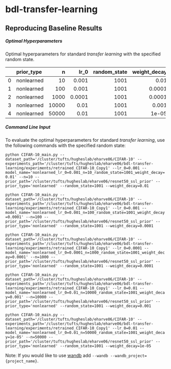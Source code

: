 # bdl-transfer-learning

## Reproducing Baseline Results

##### Optimal Hyperparameters

Optimal hyperparameters for standard *transfer learning* with the specified random state.

|    | prior_type   |     n |   lr_0 |   random_state |   weight_decay |
|---:|:-------------|------:|-------:|---------------:|---------------:|
|  0 | nonlearned   |    10 | 0.001  |           1001 |         0.01   |
|  1 | nonlearned   |   100 | 0.001  |           1001 |         0.0001 |
|  2 | nonlearned   |  1000 | 0.0001 |           1001 |         0.0001 |
|  3 | nonlearned   | 10000 | 0.01   |           1001 |         0.001  |
|  4 | nonlearned   | 50000 | 0.01   |           1001 |         1e-05  |

##### Command Line Input

To evaluate the optimal hyperparameters for standard *transfer learning*, use the following commands with the specified random state:

`python CIFAR-10_main.py --dataset_path='/cluster/tufts/hugheslab/eharve06/CIFAR-10' --experiments_path='/cluster/tufts/hugheslab/eharve06/bdl-transfer-learning/experiments/retrained_CIFAR-10_Copy1' --lr_0=0.001 --model_name='nonlearned_lr_0=0.001_n=10_random_state=1001_weight_decay=0.01' --n=10 --prior_path='/cluster/tufts/hugheslab/eharve06/resnet50_ssl_prior' --prior_type='nonlearned' --random_state=1001 --weight_decay=0.01`

`python CIFAR-10_main.py --dataset_path='/cluster/tufts/hugheslab/eharve06/CIFAR-10' --experiments_path='/cluster/tufts/hugheslab/eharve06/bdl-transfer-learning/experiments/retrained_CIFAR-10_Copy1' --lr_0=0.001 --model_name='nonlearned_lr_0=0.001_n=100_random_state=1001_weight_decay=0.0001' --n=100 --prior_path='/cluster/tufts/hugheslab/eharve06/resnet50_ssl_prior' --prior_type='nonlearned' --random_state=1001 --weight_decay=0.0001`

`python CIFAR-10_main.py --dataset_path='/cluster/tufts/hugheslab/eharve06/CIFAR-10' --experiments_path='/cluster/tufts/hugheslab/eharve06/bdl-transfer-learning/experiments/retrained_CIFAR-10_Copy1' --lr_0=0.0001 --model_name='nonlearned_lr_0=0.0001_n=1000_random_state=1001_weight_decay=0.0001' --n=1000 --prior_path='/cluster/tufts/hugheslab/eharve06/resnet50_ssl_prior' --prior_type='nonlearned' --random_state=1001 --weight_decay=0.0001`

`python CIFAR-10_main.py --dataset_path='/cluster/tufts/hugheslab/eharve06/CIFAR-10' --experiments_path='/cluster/tufts/hugheslab/eharve06/bdl-transfer-learning/experiments/retrained_CIFAR-10_Copy1' --lr_0=0.01 --model_name='nonlearned_lr_0=0.01_n=10000_random_state=1001_weight_decay=0.001' --n=10000 --prior_path='/cluster/tufts/hugheslab/eharve06/resnet50_ssl_prior' --prior_type='nonlearned' --random_state=1001 --weight_decay=0.001`

`python CIFAR-10_main.py --dataset_path='/cluster/tufts/hugheslab/eharve06/CIFAR-10' --experiments_path='/cluster/tufts/hugheslab/eharve06/bdl-transfer-learning/experiments/retrained_CIFAR-10_Copy1' --lr_0=0.01 --model_name='nonlearned_lr_0=0.01_n=50000_random_state=1001_weight_decay=1e-05' --n=50000 --prior_path='/cluster/tufts/hugheslab/eharve06/resnet50_ssl_prior' --prior_type='nonlearned' --random_state=1001 --weight_decay=1e-05`

Note: If you would like to use [wandb](https://wandb.ai/) add `--wandb --wandb_project={project_name}`.
